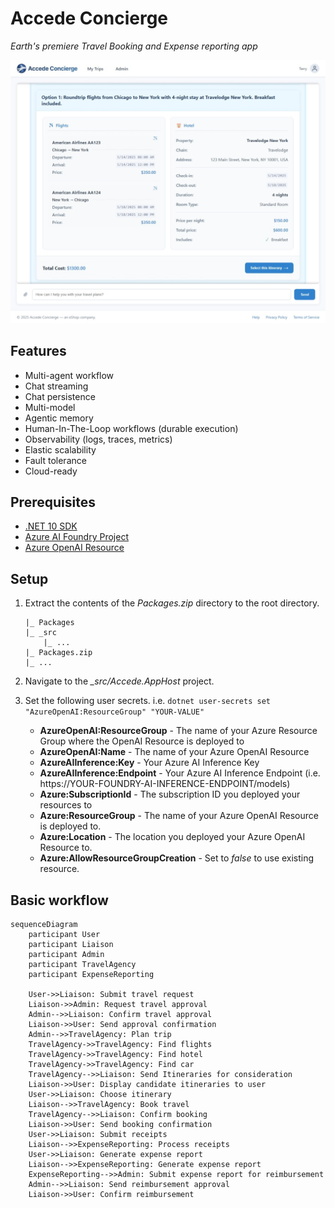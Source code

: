 # Accede Concierge

_Earth's premiere Travel Booking and Expense reporting app_

![Screenshot of the main page](./assets/itinerary_example.jpeg)

## Features

* Multi-agent workflow
* Chat streaming
* Chat persistence
* Multi-model
* Agentic memory
* Human-In-The-Loop workflows (durable execution)
* Observability (logs, traces, metrics)
* Elastic scalability
* Fault tolerance
* Cloud-ready

## Prerequisites

- [.NET 10 SDK](https://dotnet.microsoft.com/en-us/download/dotnet/10.0)
- [Azure AI Foundry Project](https://learn.microsoft.com/en-us/azure/ai-foundry/how-to/create-projects?tabs=ai-studio)
- [Azure OpenAI Resource](https://learn.microsoft.com/en-us/azure/ai-services/openai/how-to/create-resource?pivots=web-portal)

## Setup

1. Extract the contents of the *Packages.zip* directory to the root directory. 

    ```
    |_ Packages
    |_ _src
        |_ ...
    |_ Packages.zip
    |_ ...
    ```

1. Navigate to the *_src/Accede.AppHost* project.
1. Set the following user secrets. i.e. `dotnet user-secrets set "AzureOpenAI:ResourceGroup" "YOUR-VALUE"`
    - **AzureOpenAI:ResourceGroup** - The name of your Azure Resource Group where the OpenAI Resource is deployed to
    - **AzureOpenAI:Name** - The name of your Azure OpenAI Resource
    - **AzureAIInference:Key** - Your Azure AI Inference Key
    - **AzureAIInference:Endpoint** - Your Azure AI Inference Endpoint (i.e. https://YOUR-FOUNDRY-AI-INFERENCE-ENDPOINT/models)
    - **Azure:SubscriptionId** - The subscription ID you deployed your resources to 
    - **Azure:ResourceGroup** - The name of your Azure OpenAI Resource is deployed to.
    - **Azure:Location** - The location you deployed your Azure OpenAI Resource to.
    - **Azure:AllowResourceGroupCreation**  - Set to *false* to use existing resource.

## Basic workflow

```mermaid
sequenceDiagram
    participant User
    participant Liaison
    participant Admin
    participant TravelAgency
    participant ExpenseReporting

    User->>Liaison: Submit travel request
    Liaison->>Admin: Request travel approval
    Admin-->>Liaison: Confirm travel approval
    Liaison->>User: Send approval confirmation
    Admin-->>TravelAgency: Plan trip
    TravelAgency->>TravelAgency: Find flights
    TravelAgency->>TravelAgency: Find hotel
    TravelAgency->>TravelAgency: Find car
    TravelAgency-->>Liaison: Send Itineraries for consideration
    Liaison->>User: Display candidate itineraries to user
    User->>Liaison: Choose itinerary
    Liaison-->>TravelAgency: Book travel
    TravelAgency-->>Liaison: Confirm booking
    Liaison->>User: Send booking confirmation
    User->>Liaison: Submit receipts
    Liaison-->>ExpenseReporting: Process receipts
    User->>Liaison: Generate expense report
    Liaison-->>ExpenseReporting: Generate expense report
    ExpenseReporting-->>Admin: Submit expense report for reimbursement
    Admin-->>Liaison: Send reimbursement approval
    Liaison->>User: Confirm reimbursement
```
